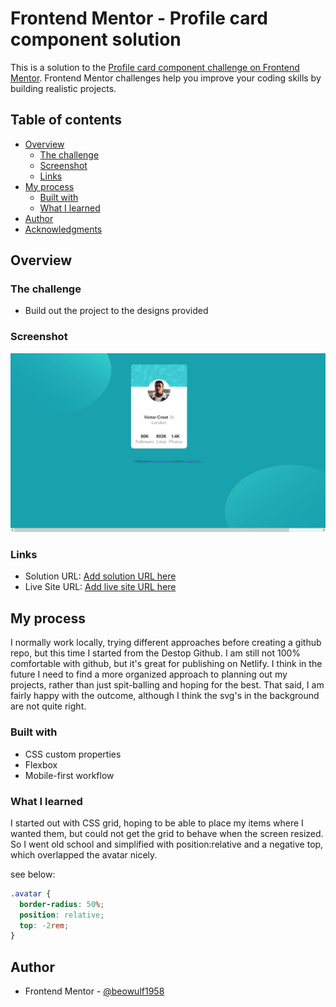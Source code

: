 # Frontend Mentor - Profile card component solution

This is a solution to the [Profile card component challenge on Frontend Mentor](https://www.frontendmentor.io/challenges/profile-card-component-cfArpWshJ). Frontend Mentor challenges help you improve your coding skills by building realistic projects.

## Table of contents

- [Overview](#overview)
  - [The challenge](#the-challenge)
  - [Screenshot](#screenshot)
  - [Links](#links)
- [My process](#my-process)
  - [Built with](#built-with)
  - [What I learned](#what-i-learned)
- [Author](#author)
- [Acknowledgments](#acknowledgments)

## Overview

### The challenge

- Build out the project to the designs provided

### Screenshot

![Desktop Screenshot](./Screenshot%20Frontend%20Mentor%20Profile%20card%20component.jpg)

### Links

- Solution URL: [Add solution URL here](https://your-solution-url.com)
- Live Site URL: [Add live site URL here](https://magenta-pika-8e1eb0.netlify.app/)

## My process

I normally work locally, trying different approaches before creating a github repo, but this time I started from the Destop Github. I am still not 100% comfortable with github, but it's great for publishing on Netlify.
I think in the future I need to find a more organized approach to planning out my projects, rather than just spit-balling and hoping for the best. That said, I am fairly happy with the outcome, although I think the svg's in the background are not quite right.

### Built with

- CSS custom properties
- Flexbox
- Mobile-first workflow

### What I learned

I started out with CSS grid, hoping to be able to place my items where I wanted them, but could not get the grid to behave when the screen resized. So I went old school and simplified with position:relative and a negative top, which overlapped the avatar nicely.

see below:

```css
.avatar {
  border-radius: 50%;
  position: relative;
  top: -2rem;
}
```

## Author

- Frontend Mentor - [@beowulf1958](https://www.frontendmentor.io/profile/beowulf1958)
